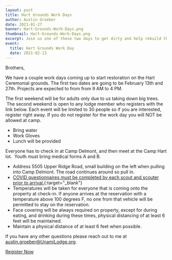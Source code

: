 ```yaml
---
layout: post
title: Hart Grounds Work Days
author: Austin Groeber
date: 2021-01-27
banner: Hart-Grounds-Work-Days.png
thumbnail: Hart-Grounds-Work-Days.png
excerpt: Join us one of these two days to get dirty and help rebuild these grounds.
event:
  title: Hart Grounds Work Day
  date: 2021-02-13
---
```


Brothers,

We have a couple work days coming up to start restoration on the Hart Ceremonial grounds. The first two dates are going to be February 13th and 27th. Projects are expected to from from 9 AM to 4 PM. 


The first weekend will be for adults only due to us taking down big trees.  The second weekend is open to any lodge member who registers with the link below. Each event will be limited to 30 people so if you are interested, register right away. If you do not register for the work day you will NOT be allowed at camp.

- Bring water
- Work Gloves
- Lunch will be provided

Everyone has to check in at Camp Delmont, and then meet at the Camp Hart lot.  Youth must bring medical forms A and B.

- Address 5505 Upper Ridge Road, small building on the left when pulling into Camp Delmont. The road continues around so pull in.
- [COVID questionnaires must be completed by each scout and scouter prior to arrival.](https://docs.google.com/document/d/1lOQwzgRHTjeNazHFIY9_yl63192nllqwsivWf092Pto/edit){:target="_blank"} 
- Temperatures will be taken for everyone that is coming onto the property at check-in. If anyone arrives at the reservation with a temperature above 100 degrees F, no one from that vehicle will be permitted to stay on the reservation. 
- Face covering will be always required on property, except for during eating, and drinking during these times, physical distancing of at least 6 feet will be maintained. 
- Maintain a physical distance of at least 6 feet when possible.

If you have any other questions please reach out to me at [austin.groeber@UnamiLodge.org](/contact?recipient=austin.groeber).

<div class="text-center">
  <a href="https://colbsa.doubleknot.com/openrosters/ViewActivitySpaceAvailable.aspx?orgkey=2794&activitykey=2776323,2776322" class="btn btn-primary btn-lg mb-4">Register Now</a>
</div>
